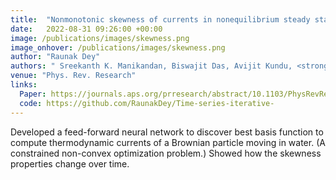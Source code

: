 ```yaml
---
title:  "Nonmonotonic skewness of currents in nonequilibrium steady states"
date:   2022-08-31 09:26:00 +00:00
image: /publications/images/skewness.png
image_onhover: /publications/images/skewness.png
author: "Raunak Dey"
authors: " Sreekanth K. Manikandan, Biswajit Das, Avijit Kundu, <strong>Raunak Dey</strong>, Ayan Banerjee, and Supriya Krishnamurthy "
venue: "Phys. Rev. Research"
links:
  Paper: https://journals.aps.org/prresearch/abstract/10.1103/PhysRevResearch.4.043067
  code: https://github.com/RaunakDey/Time-series-iterative-
---
```

Developed a feed-forward neural network to discover best basis function to compute thermodynamic currents of a Brownian particle moving in water. (A constrained non-convex optimization problem.) Showed how the skewness properties change over time.